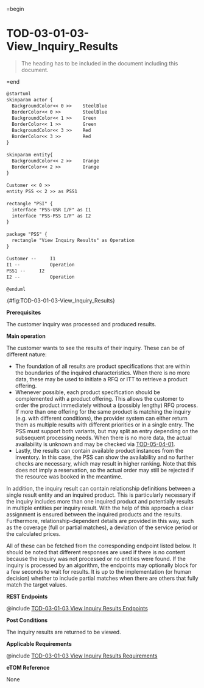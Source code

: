 =begin

# TOD-03-01-03-View_Inquiry_Results

> The heading has to be included in the document including this document.

=end

```plantuml
@startuml
skinparam actor {
  BackgroundColor<< 0 >> 	SteelBlue
  BorderColor<< 0 >> 		SteelBlue
  BackgroundColor<< 1 >> 	Green
  BorderColor<< 1 >> 		Green
  BackgroundColor<< 3 >> 	Red
  BorderColor<< 3 >> 		Red
}

skinparam entity{
  BackgroundColor<< 2 >> 	Orange
  BorderColor<< 2 >> 		Orange
}

Customer << 0 >> 
entity PSS << 2 >> as PSS1

rectangle "PSI" {
  interface "PSS-USR I/F" as I1
  interface "PSS-PSS I/F" as I2
}

package "PSS" {
  rectangle "View Inquiry Results" as Operation
}

Customer --	    I1
I1 --       	Operation
PSS1 --	    I2
I2 --       	Operation

@enduml

```

![TOD-03-01-03: View Inquiry Results](../../common/pixel.png){#fig:TOD-03-01-03-View_Inquiry_Results}

**Prerequisites**

The customer inquiry was processed and produced results.

**Main operation**

The customer wants to see the results of their inquiry.
These can be of different nature:

* The foundation of all results are product specifications that are within the boundaries of the inquired characteristics.
  When there is no more data, these may be used to initiate a RFQ or ITT to retrieve a product offering.
* Whenever possible, each product specification should be complemented with a product offering.
  This allows the customer to order the product immediately without a (possibly lengthy) RFQ process.
  If more than one offering for the same product is matching the inquiry (e.g. with different conditions), the provider system can either return them as multiple results with different priorities or in a single entry.
  The PSS must support both variants, but may split an entry depending on the subsequent processing needs.
  When there is no more data, the actual availability is unknown and may be checked via [TOD-05-04-01](#tod-05-04-01-checkproductstock).
* Lastly, the results can contain available product instances from the inventory.
  In this case, the PSS can show the availability and no further checks are necessary, which may result in higher ranking.
  Note that this does not imply a reservation, so the actual order may still be rejected if the resource was booked in the meantime.

In addition, the inquiry result can contain relationship definitions between a single result entity and an inquired product.
This is particularly necessary if the inquiry includes more than one inquired product and potentially results in multiple entities per inquiry result.
With the help of this approach a clear assignment is ensured between the inquired products and the results.
Furthermore, relationship-dependent details are provided in this way, such as the coverage (full or partial matches), a deviation of the service period or the calculated prices.

All of these can be fetched from the corresponding endpoint listed below.
It should be noted that different responses are used if there is no content because the inquiry was not processed or no entities were found.
If the inquiry is processed by an algorithm, the endpoints may optionally block for a few seconds to wait for results.
It is up to the implementation (or human decision) whether to include partial matches when there are others that fully match the target values.

**REST Endpoints**

@include [TOD-03-01-03 View Inquiry Results Endpoints](endpoints/TOD-03-01-03-View_Inquiry_Results-endpoints.md)

**Post Conditions**

The inquiry results are returned to be viewed.

**Applicable Requirements**

@include [TOD-03-01-03 View Inquiry Results Requirements](requirements/TOD-03-01-03-View_Inquiry_Results-requirements.md)

**eTOM Reference**

None
